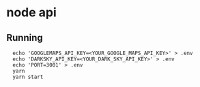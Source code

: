 # node api

## Running

```
  echo 'GOOGLEMAPS_API_KEY=<YOUR_GOOGLE_MAPS_API_KEY>' > .env
  echo 'DARKSKY_API_KEY=<YOUR_DARK_SKY_API_KEY>' > .env
  echo 'PORT=3001' > .env
  yarn
  yarn start
```

